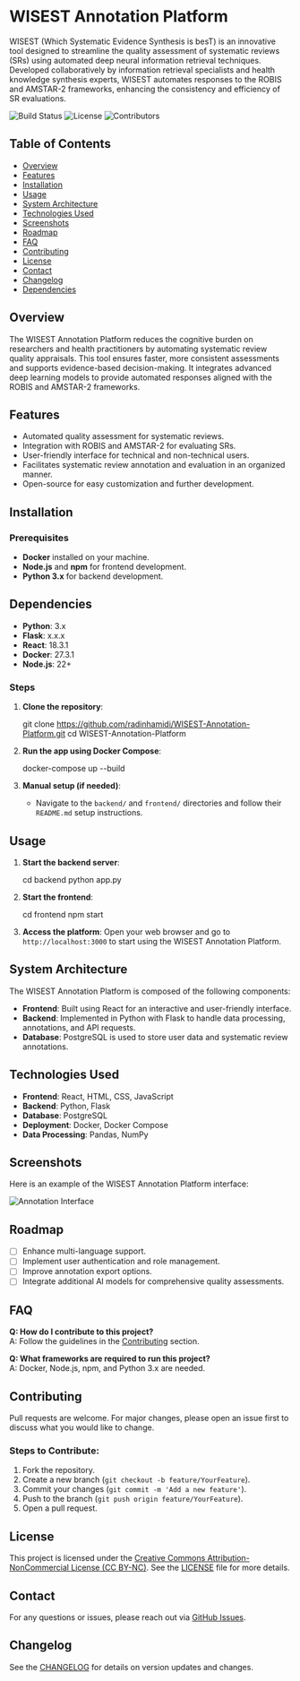 # WISEST Annotation Platform

WISEST (Which Systematic Evidence Synthesis is besT) is an innovative tool designed to streamline the quality assessment of systematic reviews (SRs) using automated deep neural information retrieval techniques. Developed collaboratively by information retrieval specialists and health knowledge synthesis experts, WISEST automates responses to the ROBIS and AMSTAR-2 frameworks, enhancing the consistency and efficiency of SR evaluations.

![Build Status](https://img.shields.io/badge/build-passing-brightgreen)
![License](https://img.shields.io/github/license/radinhamidi/WISEST-Annotation-Platform)
![Contributors](https://img.shields.io/github/contributors/radinhamidi/WISEST-Annotation-Platform)

## Table of Contents
- [Overview](#overview)
- [Features](#features)
- [Installation](#installation)
- [Usage](#usage)
- [System Architecture](#system-architecture)
- [Technologies Used](#technologies-used)
- [Screenshots](#screenshots)
- [Roadmap](#roadmap)
- [FAQ](#faq)
- [Contributing](#contributing)
- [License](#license)
- [Contact](#contact)
- [Changelog](#changelog)
- [Dependencies](#dependencies)

## Overview
The WISEST Annotation Platform reduces the cognitive burden on researchers and health practitioners by automating systematic review quality appraisals. This tool ensures faster, more consistent assessments and supports evidence-based decision-making. It integrates advanced deep learning models to provide automated responses aligned with the ROBIS and AMSTAR-2 frameworks.

## Features
- Automated quality assessment for systematic reviews.
- Integration with ROBIS and AMSTAR-2 for evaluating SRs.
- User-friendly interface for technical and non-technical users.
- Facilitates systematic review annotation and evaluation in an organized manner.
- Open-source for easy customization and further development.

## Installation

### Prerequisites
- **Docker** installed on your machine.
- **Node.js** and **npm** for frontend development.
- **Python 3.x** for backend development.

## Dependencies
- **Python**: 3.x
- **Flask**: x.x.x
- **React**: 18.3.1
- **Docker**: 27.3.1
- **Node.js**: 22+

### Steps
1. **Clone the repository**:

    git clone https://github.com/radinhamidi/WISEST-Annotation-Platform.git
    cd WISEST-Annotation-Platform

2. **Run the app using Docker Compose**:

    docker-compose up --build

3. **Manual setup (if needed)**:
   - Navigate to the `backend/` and `frontend/` directories and follow their `README.md` setup instructions.

## Usage
1. **Start the backend server**:

    cd backend
    python app.py

2. **Start the frontend**:

    cd frontend
    npm start

3. **Access the platform**:
   Open your web browser and go to `http://localhost:3000` to start using the WISEST Annotation Platform.

## System Architecture
The WISEST Annotation Platform is composed of the following components:
- **Frontend**: Built using React for an interactive and user-friendly interface.
- **Backend**: Implemented in Python with Flask to handle data processing, annotations, and API requests.
- **Database**: PostgreSQL is used to store user data and systematic review annotations.

## Technologies Used
- **Frontend**: React, HTML, CSS, JavaScript
- **Backend**: Python, Flask
- **Database**: PostgreSQL
- **Deployment**: Docker, Docker Compose
- **Data Processing**: Pandas, NumPy

## Screenshots
Here is an example of the WISEST Annotation Platform interface:

![Annotation Interface](images/WISEST__A_Tool_for_Automating_Systematic_Review_Quality_Assessment.jpg)

## Roadmap
- [ ] Enhance multi-language support.
- [ ] Implement user authentication and role management.
- [ ] Improve annotation export options.
- [ ] Integrate additional AI models for comprehensive quality assessments.

## FAQ
**Q: How do I contribute to this project?**  
A: Follow the guidelines in the [Contributing](#contributing) section.

**Q: What frameworks are required to run this project?**  
A: Docker, Node.js, npm, and Python 3.x are needed.

## Contributing
Pull requests are welcome. For major changes, please open an issue first to discuss what you would like to change.

### Steps to Contribute:
1. Fork the repository.
2. Create a new branch (`git checkout -b feature/YourFeature`).
3. Commit your changes (`git commit -m 'Add a new feature'`).
4. Push to the branch (`git push origin feature/YourFeature`).
5. Open a pull request.

## License
This project is licensed under the [Creative Commons Attribution-NonCommercial License (CC BY-NC)](https://creativecommons.org/licenses/by-nc/4.0/). See the [LICENSE](LICENSE) file for more details.


## Contact
For any questions or issues, please reach out via [GitHub Issues](https://github.com/radinhamidi/WISEST-Annotation-Platform/issues).

## Changelog
See the [CHANGELOG](CHANGELOG.md) for details on version updates and changes.

